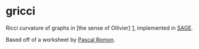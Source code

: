 # gricci

Ricci curvature of graphs in [the sense of Ollivier] [1], implemented in [SAGE](http://www.sagemath.org/).

Based off of a worksheet by [Pascal Romon](http://perso-math.univ-mlv.fr/users/romon.pascal/).

[1]: http://dx.doi.org/10.1016/j.jfa.2008.11.001 "Ollivier, Y. Ricci curvature of Markov chains on metric spaces. J. Funct. Anal. 256, 810–864 (2009)."
